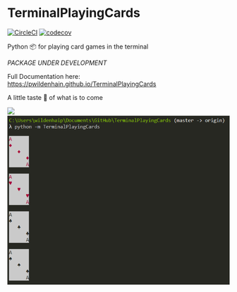 # TerminalPlayingCards

[![CircleCI](https://circleci.com/gh/pwildenhain/TerminalPlayingCards.svg?style=shield)](https://circleci.com/gh/pwildenhain/TerminalPlayingCards)
[![codecov](https://codecov.io/gh/pwildenhain/TerminalPlayingCards/branch/master/graph/badge.svg)](https://codecov.io/gh/pwildenhain/TerminalPlayingCards)

Python 📦 for playing card games in the terminal

_PACKAGE UNDER DEVELOPMENT_

Full Documentation here: https://pwildenhain.github.io/TerminalPlayingCards

A little taste 🍰 of what is to come

![](_static/screenshot.png)
![](docs/source/_static/screenshot.png)
